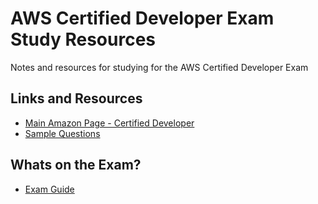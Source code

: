 # AWS Certified Developer Exam Study Resources
Notes and resources for studying for the AWS Certified Developer Exam

## Links and Resources
* [Main Amazon Page - Certified Developer](https://aws.amazon.com/certification/certified-developer-associate/)
* [Sample Questions](https://d1.awsstatic.com/training-and-certification/docs-dev-associate/AWS-Certified-Developer-Associate_Sample-Questions.pdf)

## Whats on the Exam?
* [Exam Guide](https://d1.awsstatic.com/training-and-certification/docs-dev-associate/AWS-Certified-Developer-Associate_Exam-Guide.pdf)





     
     
     
     
    
    






